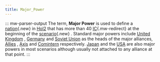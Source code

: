 ```yaml
---
title: Major_Power
---
```

::: mw-parser-output
The term, **Major Power** is used to define a
[nation](/wiki/index.php?title=Nation&action=edit&redlink=1 "Nation (page does not exist)"){.new}
in [HoI2](/wiki/HoI2 "HoI2") that has more than 40
[IC](/wiki/IC "IC"){.mw-redirect} at the beginning of the
[scenario](/wiki/index.php?title=Scenario&action=edit&redlink=1 "Scenario (page does not exist)"){.new}
. Standard major powers include [United
Kingdom](/wiki/United_Kingdom "United Kingdom") ,
[Germany](/wiki/Germany "Germany") and [Soviet
Union](/wiki/Soviet_Union "Soviet Union") as the heads of the major
alliances, [Allies](/wiki/Allies "Allies") , [Axis](/wiki/Axis "Axis")
and [Comintern](/wiki/Comintern "Comintern") respectively.
[Japan](/wiki/Japan "Japan") and the [USA](/wiki/USA "USA") are also
major powers in most scenarios although usually not attached to any
alliance at that point.
:::
